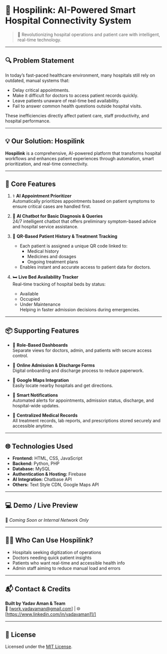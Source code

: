 # 🏥 Hospilink: AI-Powered Smart Hospital Connectivity System

> 🚀 Revolutionizing hospital operations and patient care with intelligent, real-time technology.

---

## 🔍 Problem Statement

In today’s fast-paced healthcare environment, many hospitals still rely on outdated, manual systems that:

- Delay critical appointments.
- Make it difficult for doctors to access patient records quickly.
- Leave patients unaware of real-time bed availability.
- Fail to answer common health questions outside hospital visits.

These inefficiencies directly affect patient care, staff productivity, and hospital performance.

---

## 💡 Our Solution: **Hospilink**

**Hospilink** is a comprehensive, AI-powered platform that transforms hospital workflows and enhances patient experiences through automation, smart prioritization, and real-time connectivity.

---

## 🌟 Core Features

1. ⚕️ **AI Appointment Prioritizer**  
   Automatically prioritizes appointments based on patient symptoms to ensure critical cases are handled first.

2. 🤖 **AI Chatbot for Basic Diagnosis & Queries**  
   24/7 intelligent chatbot that offers preliminary symptom-based advice and hospital service assistance.

3. 🧾 **QR-Based Patient History & Treatment Tracking**  
   - Each patient is assigned a unique QR code linked to:  
     - Medical history  
     - Medicines and dosages  
     - Ongoing treatment plans  
   - Enables instant and accurate access to patient data for doctors.

4. 🛏️ **Live Bed Availability Tracker**  
   Real-time tracking of hospital beds by status:  
   - Available  
   - Occupied  
   - Under Maintenance  
   Helping in faster admission decisions during emergencies.

---

## 📦 Supporting Features

- 🔐 **Role-Based Dashboards**  
  Separate views for doctors, admin, and patients with secure access control.

- 📝 **Online Admission & Discharge Forms**  
  Digital onboarding and discharge process to reduce paperwork.

- 📍 **Google Maps Integration**  
  Easily locate nearby hospitals and get directions.

- 🔔 **Smart Notifications**  
  Automated alerts for appointments, admission status, discharge, and hospital-wide updates.

- 📁 **Centralized Medical Records**  
  All treatment records, lab reports, and prescriptions stored securely and accessible anytime.

---

## 🌐 Technologies Used

- **Frontend:** HTML, CSS, JavaScript  
- **Backend:** Python, PHP  
- **Database:** MySQL  
- **Authentication & Hosting:** Firebase  
- **AI Integration:** Chatbase API  
- **Others:** Text Style CDN, Google Maps API

---

## 💻 Demo / Live Preview

🚧 *Coming Soon or Internal Network Only*

---

## 👨‍⚕️ Who Can Use Hospilink?

- Hospitals seeking digitization of operations  
- Doctors needing quick patient insights  
- Patients who want real-time and accessible health info  
- Admin staff aiming to reduce manual load and errors  

---

## 📬 Contact & Credits

**Built by Yadav Aman & Team**  
📧 [work.yadavaman@gmail.com] | 🌐 [https://www.linkedin.com/in/yadavaman11/]

---

## 📄 License

Licensed under the [MIT License](LICENSE).

